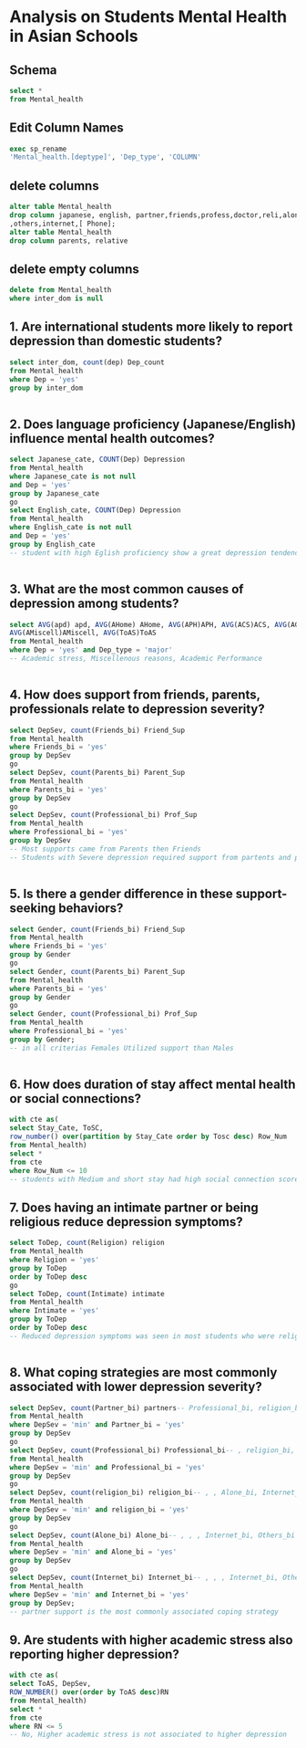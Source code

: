# Analysis on Students Mental Health in Asian Schools
## Schema

```sql
select *
from Mental_health
```
## Edit Column Names
```sql
exec sp_rename
'Mental_health.[deptype]', 'Dep_type', 'COLUMN'
```
## delete columns
```sql
alter table Mental_health
drop column japanese, english, partner,friends,profess,doctor,reli,alone
,others,internet,[ Phone];
alter table Mental_health
drop column parents, relative
```
## delete empty columns
```sql
delete from Mental_health 
where inter_dom is null
```
## 1. Are international students more likely to report depression than domestic students?
```sql
select inter_dom, count(dep) Dep_count
from Mental_health
where Dep = 'yes'
group by inter_dom
```
![]()
## 2. Does language proficiency (Japanese/English) influence mental health outcomes?
```sql
select Japanese_cate, COUNT(Dep) Depression
from Mental_health
where Japanese_cate is not null
and Dep = 'yes'
group by Japanese_cate
go
select English_cate, COUNT(Dep) Depression
from Mental_health
where English_cate is not null
and Dep = 'yes'
group by English_cate
-- student with high Eglish proficiency show a great depression tendencies
```
![]()
## 3. What are the most common causes of depression among students?
```sql
select AVG(apd) apd, AVG(AHome) AHome, AVG(APH)APH, AVG(ACS)ACS, AVG(AGuilt)AGuilt, 
AVG(AMiscell)AMiscell, AVG(ToAS)ToAS
from Mental_health
where Dep = 'yes' and Dep_type = 'major'
-- Academic stress, Miscellenous reasons, Academic Performance
```
![]()
## 4. How does support from friends, parents, professionals relate to depression severity? 
```sql
select DepSev, count(Friends_bi) Friend_Sup
from Mental_health
where Friends_bi = 'yes' 
group by DepSev
go
select DepSev, count(Parents_bi) Parent_Sup
from Mental_health
where Parents_bi = 'yes'
group by DepSev
go
select DepSev, count(Professional_bi) Prof_Sup
from Mental_health
where Professional_bi = 'yes'
group by DepSev
-- Most supports came from Parents then Friends
-- Students with Severe depression required support from partents and professionals
```
![]()
## 5. Is there a gender difference in these support-seeking behaviors?
```sql
select Gender, count(Friends_bi) Friend_Sup
from Mental_health
where Friends_bi = 'yes'
group by Gender
go
select Gender, count(Parents_bi) Parent_Sup
from Mental_health
where Parents_bi = 'yes'
group by Gender
go
select Gender, count(Professional_bi) Prof_Sup
from Mental_health
where Professional_bi = 'yes'
group by Gender;
-- in all criterias Females Utilized support than Males
```
![]()
## 6. How does duration of stay affect mental health or social connections?
```sql
with cte as(
select Stay_Cate, ToSC, 
row_number() over(partition by Stay_Cate order by Tosc desc) Row_Num
from Mental_health)
select *
from cte
where Row_Num <= 10
-- students with Medium and short stay had high social connection score
```
## 7. Does having an intimate partner or being religious reduce depression symptoms?
```sql
select ToDep, count(Religion) religion
from Mental_health
where Religion = 'yes'
group by ToDep
order by ToDep desc
go
select ToDep, count(Intimate) intimate
from Mental_health
where Intimate = 'yes'
group by ToDep
order by ToDep desc
-- Reduced depression symptoms was seen in most students who were religious and had intimate partner
```
![]()
## 8. What coping strategies are most commonly associated with lower depression severity?
```sql
select DepSev, count(Partner_bi) partners-- Professional_bi, religion_bi, Alone_bi, Internet_bi, Others_bi
from Mental_health
where DepSev = 'min' and Partner_bi = 'yes'
group by DepSev
go
select DepSev, count(Professional_bi) Professional_bi-- , religion_bi, Alone_bi, Internet_bi, Others_bi
from Mental_health
where DepSev = 'min' and Professional_bi = 'yes'
group by DepSev
go
select DepSev, count(religion_bi) religion_bi-- , , Alone_bi, Internet_bi, Others_bi
from Mental_health
where DepSev = 'min' and religion_bi = 'yes'
group by DepSev
go
select DepSev, count(Alone_bi) Alone_bi-- , , , Internet_bi, Others_bi
from Mental_health
where DepSev = 'min' and Alone_bi = 'yes'
group by DepSev
go
select DepSev, count(Internet_bi) Internet_bi-- , , , Internet_bi, Others_bi
from Mental_health
where DepSev = 'min' and Internet_bi = 'yes'
group by DepSev;
-- partner support is the most commonly associated coping strategy
```
## 9. Are students with higher academic stress also reporting higher depression?
```sql
with cte as(
select ToAS, DepSev,
ROW_NUMBER() over(order by ToAS desc)RN
from Mental_health)
select *
from cte
where RN <= 5 
-- No, Higher academic stress is not associated to higher depression 
```
![]()

